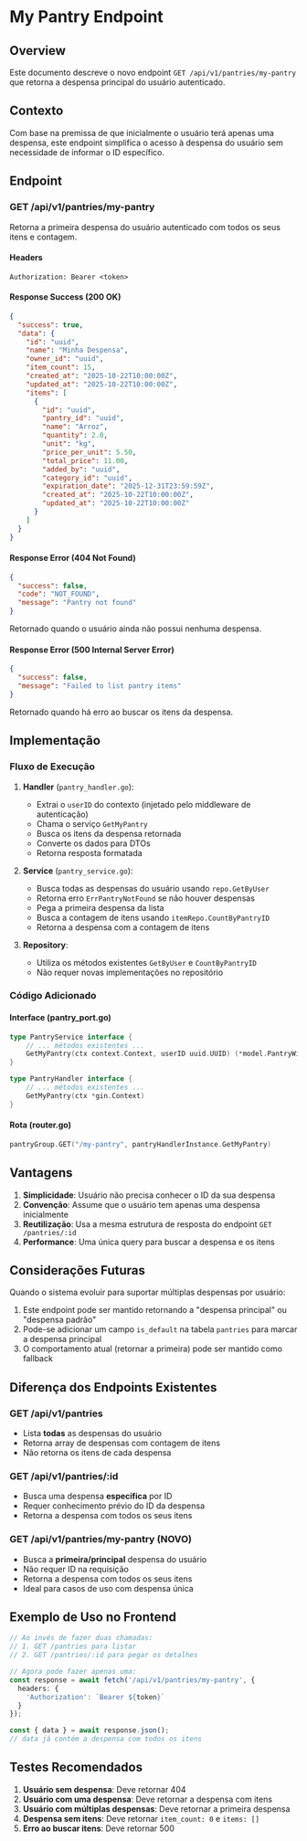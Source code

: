# My Pantry Endpoint

## Overview
Este documento descreve o novo endpoint `GET /api/v1/pantries/my-pantry` que retorna a despensa principal do usuário autenticado.

## Contexto
Com base na premissa de que inicialmente o usuário terá apenas uma despensa, este endpoint simplifica o acesso à despensa do usuário sem necessidade de informar o ID específico.

## Endpoint

### GET /api/v1/pantries/my-pantry

Retorna a primeira despensa do usuário autenticado com todos os seus itens e contagem.

#### Headers
```
Authorization: Bearer <token>
```

#### Response Success (200 OK)
```json
{
  "success": true,
  "data": {
    "id": "uuid",
    "name": "Minha Despensa",
    "owner_id": "uuid",
    "item_count": 15,
    "created_at": "2025-10-22T10:00:00Z",
    "updated_at": "2025-10-22T10:00:00Z",
    "items": [
      {
        "id": "uuid",
        "pantry_id": "uuid",
        "name": "Arroz",
        "quantity": 2.0,
        "unit": "kg",
        "price_per_unit": 5.50,
        "total_price": 11.00,
        "added_by": "uuid",
        "category_id": "uuid",
        "expiration_date": "2025-12-31T23:59:59Z",
        "created_at": "2025-10-22T10:00:00Z",
        "updated_at": "2025-10-22T10:00:00Z"
      }
    ]
  }
}
```

#### Response Error (404 Not Found)
```json
{
  "success": false,
  "code": "NOT_FOUND",
  "message": "Pantry not found"
}
```

Retornado quando o usuário ainda não possui nenhuma despensa.

#### Response Error (500 Internal Server Error)
```json
{
  "success": false,
  "message": "Failed to list pantry items"
}
```

Retornado quando há erro ao buscar os itens da despensa.

## Implementação

### Fluxo de Execução

1. **Handler** (`pantry_handler.go`):
   - Extrai o `userID` do contexto (injetado pelo middleware de autenticação)
   - Chama o serviço `GetMyPantry`
   - Busca os itens da despensa retornada
   - Converte os dados para DTOs
   - Retorna resposta formatada

2. **Service** (`pantry_service.go`):
   - Busca todas as despensas do usuário usando `repo.GetByUser`
   - Retorna erro `ErrPantryNotFound` se não houver despensas
   - Pega a primeira despensa da lista
   - Busca a contagem de itens usando `itemRepo.CountByPantryID`
   - Retorna a despensa com a contagem de itens

3. **Repository**:
   - Utiliza os métodos existentes `GetByUser` e `CountByPantryID`
   - Não requer novas implementações no repositório

### Código Adicionado

#### Interface (pantry_port.go)
```go
type PantryService interface {
    // ... métodos existentes ...
    GetMyPantry(ctx context.Context, userID uuid.UUID) (*model.PantryWithItemCount, error)
}

type PantryHandler interface {
    // ... métodos existentes ...
    GetMyPantry(ctx *gin.Context)
}
```

#### Rota (router.go)
```go
pantryGroup.GET("/my-pantry", pantryHandlerInstance.GetMyPantry)
```

## Vantagens

1. **Simplicidade**: Usuário não precisa conhecer o ID da sua despensa
2. **Convenção**: Assume que o usuário tem apenas uma despensa inicialmente
3. **Reutilização**: Usa a mesma estrutura de resposta do endpoint `GET /pantries/:id`
4. **Performance**: Uma única query para buscar a despensa e os itens

## Considerações Futuras

Quando o sistema evoluir para suportar múltiplas despensas por usuário:

1. Este endpoint pode ser mantido retornando a "despensa principal" ou "despensa padrão"
2. Pode-se adicionar um campo `is_default` na tabela `pantries` para marcar a despensa principal
3. O comportamento atual (retornar a primeira) pode ser mantido como fallback

## Diferença dos Endpoints Existentes

### GET /api/v1/pantries
- Lista **todas** as despensas do usuário
- Retorna array de despensas com contagem de itens
- Não retorna os itens de cada despensa

### GET /api/v1/pantries/:id
- Busca uma despensa **específica** por ID
- Requer conhecimento prévio do ID da despensa
- Retorna a despensa com todos os seus itens

### GET /api/v1/pantries/my-pantry (NOVO)
- Busca a **primeira/principal** despensa do usuário
- Não requer ID na requisição
- Retorna a despensa com todos os seus itens
- Ideal para casos de uso com despensa única

## Exemplo de Uso no Frontend

```typescript
// Ao invés de fazer duas chamadas:
// 1. GET /pantries para listar
// 2. GET /pantries/:id para pegar os detalhes

// Agora pode fazer apenas uma:
const response = await fetch('/api/v1/pantries/my-pantry', {
  headers: {
    'Authorization': `Bearer ${token}`
  }
});

const { data } = await response.json();
// data já contém a despensa com todos os itens
```

## Testes Recomendados

1. **Usuário sem despensa**: Deve retornar 404
2. **Usuário com uma despensa**: Deve retornar a despensa com itens
3. **Usuário com múltiplas despensas**: Deve retornar a primeira despensa
4. **Despensa sem itens**: Deve retornar `item_count: 0` e `items: []`
5. **Erro ao buscar itens**: Deve retornar 500
